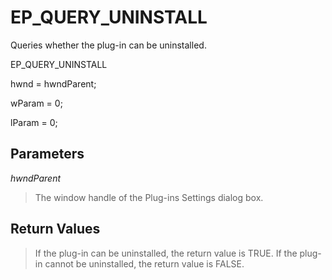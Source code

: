 # EP\_QUERY\_UNINSTALL

Queries whether the plug-in can be uninstalled.

EP\_QUERY\_UNINSTALL

hwnd = hwndParent;

wParam = 0;

lParam = 0;

## Parameters

_hwndParent_

> The window handle of the Plug-ins Settings dialog box.

## Return Values

> If the plug-in can be uninstalled, the return value is TRUE. If the plug-in
> cannot be uninstalled, the return value is FALSE.
